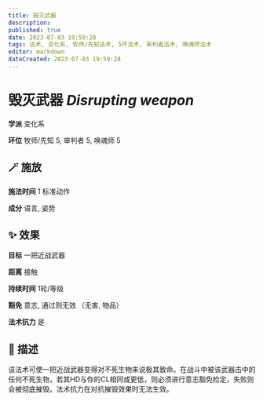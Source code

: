 ```yaml
---
title: 毁灭武器
description: 
published: true
date: 2023-07-03 19:59:28
tags: 法术, 变化系, 牧师/先知法术, 5环法术, 审判者法术, 唤魂师法术
editor: markdown
dateCreated: 2023-07-03 19:59:28
---
```


# **毁灭武器** *Disrupting weapon*

**学派** 变化系 

**环位** 牧师/先知 5, 审判者 5, 唤魂师 5

## 🪄 施放

**施法时间** 1 标准动作

**成分** 语言, 姿势

## ✨ 效果 

**目标** 一把近战武器 

**距离** 接触  

**持续时间** 1轮/等级 

**豁免** 意志, 通过则无效 （无害, 物品）

**法术抗力** 是

## 📖 描述

该法术可使一把近战武器变得对不死生物来说极其致命。在战斗中被该武器击中的任何不死生物，若其HD与你的CL相同或更低，则必须进行意志豁免检定，失败则会被彻底摧毁。法术抗力在对抗摧毁效果时无法生效。
    